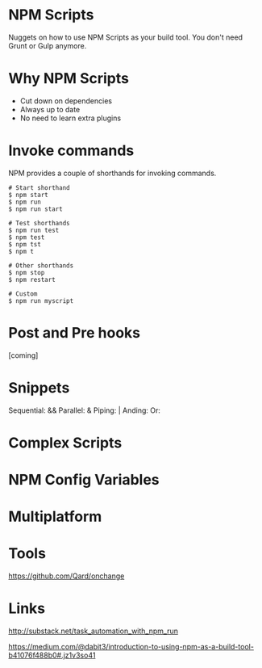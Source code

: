 # NPM Scripts
Nuggets on how to use NPM Scripts as your build tool. You don't need Grunt or Gulp anymore.

# Why NPM Scripts
* Cut down on dependencies
* Always up to date
* No need to learn extra plugins

# Invoke commands
NPM provides a couple of shorthands for invoking commands.
```
# Start shorthand
$ npm start
$ npm run
$ npm run start

# Test shorthands
$ npm run test
$ npm test
$ npm tst
$ npm t

# Other shorthands
$ npm stop
$ npm restart

# Custom
$ npm run myscript
```

# Post and Pre hooks
[coming]

# Snippets
Sequential: &&
Parallel: &
Piping: |
Anding:
Or:

# Complex Scripts

# NPM Config Variables

# Multiplatform

# Tools
https://github.com/Qard/onchange

# Links
http://substack.net/task_automation_with_npm_run

https://medium.com/@dabit3/introduction-to-using-npm-as-a-build-tool-b41076f488b0#.jz1v3so41

